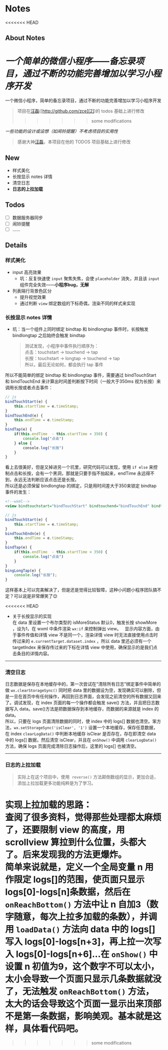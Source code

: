 # Notes
<<<<<<< HEAD
## About Notes
*一个简单的微信小程序——备忘录项目，通过不断的功能完善增加以学习小程序开发*
=======
 一个微信小程序，简单的备忘录项目，通过不断的功能完善增加以学习小程序开发
> 项目在[汪磊]()([http://github.com/zce][2])的 todos 基础上进行修改
>>>>>>> some modifications

*一些功能的设计或设想（如闹铃提醒）不考虑项目的实用性*

> 感谢大神[汪磊](http://github.com/zce)，本项目在他的 TODOS 项目基础上进行修改
## New
- 样式美化
- 长按显示 notes 详情
- 清空日志
- **日志的上拉加载**
## Todos
- [ ] 数据服务器同步
- [ ] 闹铃提醒
- [ ] ......
## Details
### 样式美化
- input 高亮效果  
	+ 坑：反复快速使 ```input``` 聚焦失焦，会使 ```placeholder``` 消失，并且该 ```input``` 组件完全失效——**小程序bug，无解**
- 列表隔行背景色区分
	+	提升视觉效果
	+ 通过判断 ```view``` 绑定数组的下标奇偶，渲染不同的样式来实现
### 长按显示 notes 详情
- 坑：当一个组件上同时绑定 bindtap 和 bindlongtap 事件时，长按触发 bindlongtap 之后始终会触发 bindtap
	>	测试发现，小程序中事件执行顺序为：  
	点击：touchstart → touchend → tap  
	长按：touchstart → longtap → touchend → tap   
	所以，最后无论如何，都会执行 tap 事件  
  
所以不能简单的绑定 bindtap 和 bindlongtap 事件，需要通过 bindTouchStart 和 bindTouchEnd 来计算出时间差判断按下时间（一般大于350ms 视为长按）来调用长按或者点击事件：
```js
// js
bindTouchStart(e) {
    this.startTime = e.timeStamp;
}
bindTouchEnd(e) {
    this.endTime = e.timeStamp;
}
bindTap(e) {
    if(this.endTime  - this.startTime < 350) {
        console.log("点击")
    } else {
        console.log("长按")
    }
}
```
看上去很美好，但是又掉进另一个坑里，研究代码可以发现，使用 ```if else``` 来控制点击和长按，会有一个黑洞，那就是只要手指不抬起来，endTime 永远得不到，永远无法判断应该点击还是长按。   
所以还是必须保留 bindlongtap 的绑定，只是用时间差大于350来锁定 bindtap 事件的发生：  
```xml
<!--wxml-->
<view bindtouchstart="bindTouchStart" bindtouchend="bindTouchEnd" bindtap="bindTap" bindlongtap="bindLongTap">点击？长按？</view>
```
```js
// js
bindTouchStart(e) {
    this.startTime = e.timeStamp;
}
bindTouchEndn(e) {
    this.endTime = e.timeStamp;
}
bindTap(e) {
    if(this.endTime  - this.startTime < 350) {
        console.log("点击")
    }
}
bingLongTap(e) {
    console.log("长按");
}
```
这样基本上可以完美解决了，但是还是觉得比较智障，这种小问题小程序团队搞不定？可以说是非常爆笑了:relieved:   

<<<<<<< HEAD
- 关于长按显示的实现  
在 data 里设置一个布尔类型的 isMoreStatus 默认0，触发长按 showMore ，设为1，在 wxml 中条件渲染 ```wx:if``` 来控制弹出 view。  
显示内容方面，由于事件传值和详情 view 不是同一个，渲染详情 view 时无法直接使用点击时传过来的 ```e.currentTarget.dataset.index``` ，所以 data 里还必须有一个 targetIndex 来保存传过来的下标在详情 view 中使用，确保显示的是我们点击条目的详情内容。  

---
### 清空日志
日志数据是保存在本地缓存中的，第一次尝试在“清除所有日志”绑定事件中简单的做 ```wx.clearStorageSync()``` 同时把 data 里的数据设为空，发现确实可以删除，但是一旦在首页中有任何操作，再回到日志界面，会发现之前清空的所有数据又回来了。调试发现，在 index 页面的每一个操作都会触发 save() 方法，并且把日志数据写入 data。save()方法是把数据保存到本地缓存，而数据的来源就是 index 的 data。   
所以，只要在 logs 页面清除数据的同时，使 index 中的 logs[] 数据也清空。笨方法，```wx.setStorageSync('isClear', '1')``` 设置一个本地缓存，保存任意数据，在 index ```clearLogData()``` 中判断本地缓存 isClear 是否存在，存在即清空 data 中的 logs[] 数据，然后清空 isClear，并且在 ```onShow()``` 中调用 ```clearLogData()``` 方法，确保 logs 页面完成清除日志操作后，这里的 logs[] 也被清空。

---
### 日志的上拉加载
> 实际上在这个项目中，使用  ```reverse()``` 方法颠倒数组的显示，更加合适，添加上拉加载更多功能纯粹是为了学习。

实现上拉加载的思路：   
查阅了很多资料，觉得那些处理都太麻烦了，还要限制 view 的高度，用 scrollview 算拉到什么位置，头都大了。后来发现我的方法更爆炸。   
简单来说就是，定义一个全局变量 n 用作限定 logs[]的范围，使页面只显示 logs[0]-logs[n]条数据，然后在 ```onReachBottom()``` 方法中让 n 自加3（数字随意，每次上拉多加载的条数），并调用 ```loadData()``` 方法向 data 中的 logs[] 写入 logs[0]-logs[n+3]，再上拉一次写入 logs[0]-logs[n+6]...在 ```onShow()``` 中设置 n 初值为9，这个数字不可以太小，太小会导致一个页面只显示几条数据就没了，无法触发 ```onReachBottom()``` 方法，太大的话会导致这个页面一显示出来顶部不是第一条数据，影响美观。基本就是这样，具体看代码吧。
=======
[2]:	http://github.com/zce
>>>>>>> some modifications
